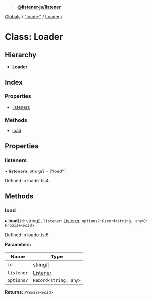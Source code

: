 > **[@listener-js/listener](../README.md)**

[Globals](../globals.md) / ["loader"](../modules/_loader_.md) / [Loader](_loader_.loader.md) /

# Class: Loader

## Hierarchy

* **Loader**

## Index

### Properties

* [listeners](_loader_.loader.md#listeners)

### Methods

* [load](_loader_.loader.md#load)

## Properties

###  listeners

• **listeners**: *string[]* =  ["load"]

Defined in loader.ts:4

## Methods

###  load

▸ **load**(`id`: string[], `listener`: [Listener](_index_.listener.md), `options?`: `Record<string, any>`): *`Promise<void>`*

Defined in loader.ts:6

**Parameters:**

Name | Type |
------ | ------ |
`id` | string[] |
`listener` | [Listener](_index_.listener.md) |
`options?` | `Record<string, any>` |

**Returns:** *`Promise<void>`*